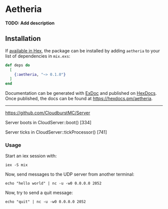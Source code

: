 # Aetheria

**TODO: Add description**

## Installation

If [available in Hex](https://hex.pm/docs/publish), the package can be installed
by adding `aetheria` to your list of dependencies in `mix.exs`:

```elixir
def deps do
  [
    {:aetheria, "~> 0.1.0"}
  ]
end
```

Documentation can be generated with [ExDoc](https://github.com/elixir-lang/ex_doc)
and published on [HexDocs](https://hexdocs.pm). Once published, the docs can
be found at <https://hexdocs.pm/aetheria>.

---


https://github.com/CloudburstMC/Server

Server boots in CloudServer::boot() [334]

Server ticks in CloudServer::tickProcessor() [741]


### Usage

Start an iex session with:

```console
iex -S mix
```

Now, send messages to the UDP server from another terminal:

```console
echo "hello world" | nc -u -w0 0.0.0.0 2052
```

Now, try to send a quit message:

```console
echo "quit" | nc -u -w0 0.0.0.0 2052
```